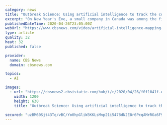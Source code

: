 ```yaml
---
category: news
title: "Outbreak Science: Using artificial intelligence to track the coronavirus pandemic"
excerpt: "On New Year's Eve, a small company in Canada was among the first to raise the alarm about an infectious disease outbreak. Its computer algorithm calculated where the virus might spread next. The technology could change the way we fight another contagion."
publishedDateTime: 2020-04-26T23:05:00Z
webUrl: "https://www.cbsnews.com/video/artificial-intelligence-mapping-coronavirus-pandemic-60-minutes-2020-04-26/"
type: article
quality: 32
heat: 32
published: false

provider:
  name: CBS News
  domain: cbsnews.com

topics:
  - AI

images:
  - url: "https://cbsnews2.cbsistatic.com/hub/i/r/2020/04/26/f0f1041f-e899-4332-91a9-18b9f50c4b19/thumbnail/1200x630/dbe6b96d00e6e56b62bb433807e8ba9d/outbreaksciencevideo-2059438-640x360.jpg"
    width: 1200
    height: 630
    title: "Outbreak Science: Using artificial intelligence to track the coronavirus pandemic"

secured: "uzBM60Sjt43Tq/vBC/Yo0hpGliW3KKLsMnp21i5478dN2E8r6PcqAMrROa6F9spn7oln0c9oiRQE5Rgm8SN14TzauP+2/gla5y8oX+nx0tI+ISCFoYk41X6/FnhAiuZg7vpBrMLTudkCsPQJ6Tu872zt50KypIU0zdPRtNfrbUkWp4QIKT4kaQcxgUwYkI3Wj8u+Bs2agN6TeaMQhRhqfYa30wUA60VnBBYTnVUlS/sRZTrifG3z/ktZOv1g+2yZfE5X/hirIl+S3URkonwlcJ5OKnoYsHrvRdnQJNPX9qLfdfKkxwz13QdC41+3j7/w;h3g6PFa2+IuQqWZdBusFgg=="
---
```


